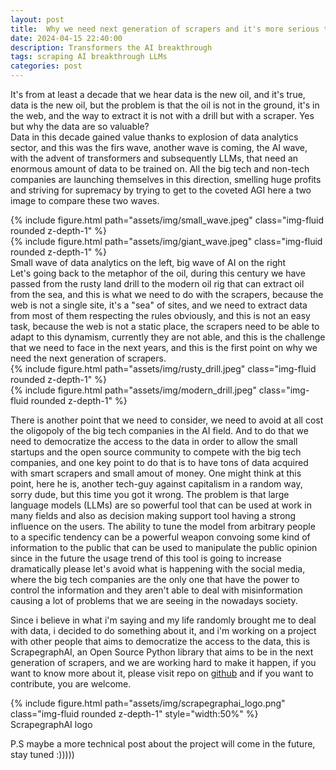 ```yaml
---
layout: post
title:  Why we need next generation of scrapers and it's more serious than you think
date: 2024-04-15 22:40:00
description: Transformers the AI breakthrough
tags: scraping AI breakthrough LLMs 
categories: post
---
```

It's from at least a decade that we hear data is the new oil, and it's true, data is the new oil, but the problem is that the oil is not in the ground, it's in the web, and the way to extract it is not with a drill but with a scraper.
Yes but why the data are so valuable? <br>
Data in this decade gained value thanks to explosion of data analytics sector, and this was the firs wave, another wave is coming, the AI wave,
with the advent of transformers and subsequently LLMs, that need an enormous amount of data to be trained on. All the big tech and non-tech companies are launching themselves in this direction, smelling huge profits and striving for supremacy by trying to get to the coveted AGI
here a two image to compare these two waves. <br>
<div class="row mt-3">
    <div class="col-sm mt-3 mt-md-0">
        {% include figure.html path="assets/img/small_wave.jpeg" class="img-fluid rounded z-depth-1" %}
    </div>
    <div class="col-sm mt-3 mt-md-0">
        {% include figure.html path="assets/img/giant_wave.jpeg" class="img-fluid rounded z-depth-1" %}
    </div>
</div>
<div class="caption">
    Small wave of data analytics on the left, big wave of AI on the right
</div>
Let's going back to the metaphor of the oil, during this century we have passed from the rusty land drill to the modern oil rig that can extract oil from the sea, and this is what we need to do with the scrapers, because the web is not a single site, it's a "sea" of sites, and we need to extract data from most of them respecting the rules obviously, and this is not an easy task, because the web is not a static place, the scrapers need to be able to adapt to this dynamism, currently they are not able, and this is the challenge that we need to face in the next years, and this is the first point on why we need the next generation of scrapers.
<div class="row mt-3">
    <div class="col-sm mt-3 mt-md-0">
        {% include figure.html path="assets/img/rusty_drill.jpeg" class="img-fluid rounded z-depth-1" %}
    </div>
    <div class="col-sm mt-3 mt-md-0">
        {% include figure.html path="assets/img/modern_drill.jpeg" class="img-fluid rounded z-depth-1" %}
    </div>
</div>

There is another point that we need to consider, we need to avoid at all cost the oligopoly of the big tech companies in the AI field.
And to do that we need to democratize the access to the data in order to allow the small startups and the open source community to compete with the big tech companies, and one key point to do that is to have tons of data acquired with smart scrapers and small amout of money.
One might think at this point, here he is, another tech-guy against capitalism in a random way, sorry dude, but this time you got it wrong.
The problem is that large language models (LLMs) are so powerful tool that can be used at work in many fields and also as decision making support tool having a strong influence on the users. The ability to tune the model from arbitrary people to a specific tendency can be a powerful weapon convoing some kind of information to the public that can be used to manipulate the public opinion since in the future 
the usage trend of this tool is going to increase dramatically please let's avoid what is happening with the social media, where the big tech companies are the only one that have the power to control the information and they aren't able to deal with misinformation causing a lot of problems that we are seeing in the nowadays society. <br>

Since i believe in what i'm saying and my life randomly brought me to deal with data, i decided to do something about it, and i'm working on a project with other people that aims to democratize the access to the data, this is ScrapegraphAI, an Open Source Python library that aims to be in the next generation of scrapers, and we are working hard to make it happen, if you want to know more about it, please visit repo on [github](https://github.com/VinciGit00/Scrapegraph-ai) and if you want to contribute, you are welcome.

<div class="row mt-3">
    <div class="col-sm mt-3 mt-md-0">
        {% include figure.html path="assets/img/scrapegraphai_logo.png" class="img-fluid rounded z-depth-1" style="width:50%" %}
    </div>
</div>
<div class="caption">
    ScrapegraphAI logo
</div>


P.S maybe a more technical post about the project will come in the future, stay tuned :)))))

